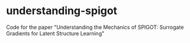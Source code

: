 # understanding-spigot
Code for the paper "Understanding the Mechanics of SPIGOT: Surrogate Gradients for Latent Structure Learning"

